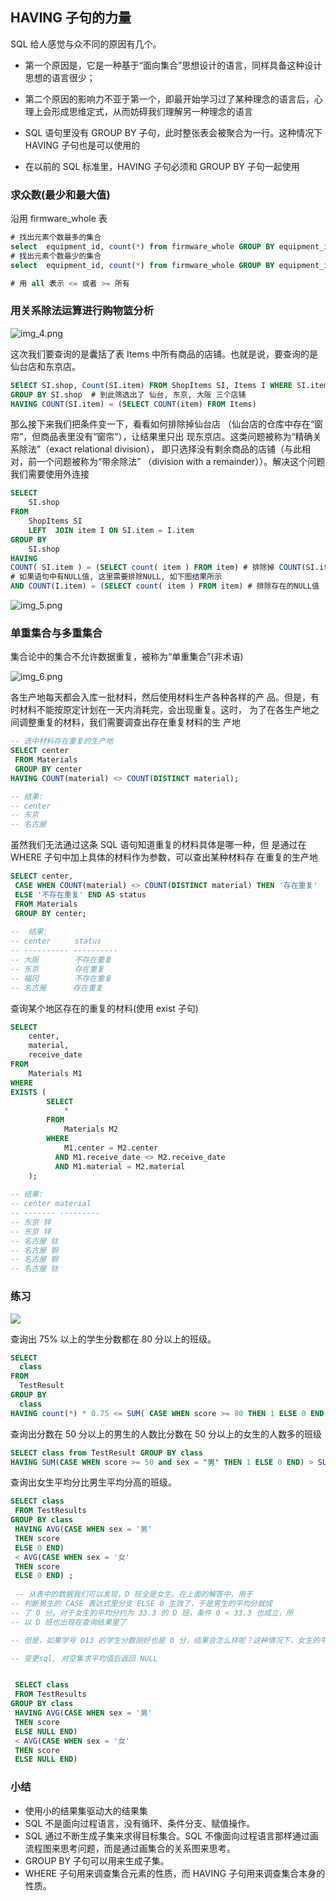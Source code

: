 ## HAVING 子句的力量
SQL 给人感觉与众不同的原因有几个。 
- 第一个原因是，它是一种基于“面向集合”思想设计的语言，同样具备这种设计思想的语言很少；
- 第二个原因的影响力不亚于第一个，即最开始学习过了某种理念的语言后，心理上会形成思维定式，从而妨碍我们理解另一种理念的语言

- SQL 语句里没有 GROUP BY 子句，此时整张表会被聚合为一行。这种情况下 HAVING 子句也是可以使用的
- 在以前的 SQL 标准里，HAVING 子句必须和 GROUP BY 子句一起使用

### 求众数(最少和最大值)
沿用 firmware_whole 表 
```sql
# 找出元素个数最多的集合
select  equipment_id, count(*) from firmware_whole GROUP BY equipment_id HAVING count(*) >= All (select COUNT(*) from firmware_whole GROUP BY equipment_id)  
# 找出元素个数最少的集合
select  equipment_id, count(*) from firmware_whole GROUP BY equipment_id HAVING count(*) <= All (select COUNT(*) from firmware_whole GROUP BY equipment_id)

# 用 all 表示 <= 或者 >= 所有
````
### 用关系除法运算进行购物篮分析
![img_4.png](pic/img_4.png)

这次我们要查询的是囊括了表 Items 中所有商品的店铺。也就是说，要查询的是仙台店和东京店。
```sql
SElECT SI.shop, Count(SI.item) FROM ShopItems SI, Items I WHERE SI.item = I.item
GROUP BY SI.shop  # 到此筛选出了 仙台, 东京, 大阪 三个店铺
HAVING COUNT(SI.item) = (SELECT COUNT(item) FROM Items)
````
那么接下来我们把条件变一下，看看如何排除掉仙台店
（仙台店的仓库中存在“窗帘”，但商品表里没有“窗帘”），让结果里只出
现东京店。这类问题被称为“精确关系除法”（exact relational division），
即只选择没有剩余商品的店铺（与此相对，前一个问题被称为“带余除法”
（division with a remainder））。解决这个问题我们需要使用外连接
```sql
SELECT
	SI.shop 
FROM
	ShopItems SI
	LEFT  JOIN item I ON SI.item = I.item 
GROUP BY
	SI.shop 
HAVING
COUNT( SI.item ) = (SELECT count( item ) FROM item) # 排除掉 COUNT(SI.item) = 4 的仙台店
# 如果语句中有NULL值, 这里需要排除NULL, 如下图结果所示
AND COUNT(I.item) = (SELECT count( item ) FROM item) # 排除存在的NULL值
````
![img_5.png](pic/img_5.png)
### 单重集合与多重集合
集合论中的集合不允许数据重复，被称为“单重集合”(非术语)

![img_6.png](pic/img_7.png)

各生产地每天都会入库一批材料，然后使用材料生产各种各样的产
品。但是，有时材料不能按原定计划在一天内消耗完，会出现重复。这时，
为了在各生产地之间调整重复的材料，我们需要调查出存在重复材料的生
产地

```sql
-- 选中材料存在重复的生产地
SELECT center
 FROM Materials
 GROUP BY center
HAVING COUNT(material) <> COUNT(DISTINCT material);

-- 结果:
-- center
-- 东京
-- 名古屋
````
虽然我们无法通过这条 SQL 语句知道重复的材料具体是哪一种，但
是通过在 WHERE 子句中加上具体的材料作为参数，可以查出某种材料存
在重复的生产地
```sql
SELECT center,
 CASE WHEN COUNT(material) <> COUNT(DISTINCT material) THEN '存在重复'
 ELSE '不存在重复' END AS status
 FROM Materials
 GROUP BY center;
 
--  结果:
-- center 　　 status
-- ---------- ----------
-- 大阪 　　　  不存在重复
-- 东京 　　　  存在重复
-- 福冈 　　　  不存在重复
-- 名古屋      存在重复
```` 
查询某个地区存在的重复的材料(使用 exist 子句)
```sql
SELECT
    center,
    material,
    receive_date
FROM
    Materials M1
WHERE
EXISTS (
        SELECT
            *
        FROM
            Materials M2
        WHERE
            M1.center = M2.center
          AND M1.receive_date <> M2.receive_date
          AND M1.material = M2.material
    );
    
-- 结果:
-- center material
-- ------- ---------
-- 东京 锌
-- 东京 锌
-- 名古屋 钛
-- 名古屋 钢
-- 名古屋 钢
-- 名古屋 钛    
````
### 练习
![](pic/testResult.jpg)

查询出 75% 以上的学生分数都在 80 分以上的班级。
```sql
SELECT
  class 
FROM
  TestResult 
GROUP BY
  class 
HAVING count(*) * 0.75 <= SUM( CASE WHEN score >= 80 THEN 1 ELSE 0 END )
````

查询出分数在 50 分以上的男生的人数比分数在 50 分以上的女生的人数多的班级
```sql
SELECT class from TestResult GROUP BY class 
HAVING SUM(CASE WHEN score >= 50 and sex = "男" THEN 1 ELSE 0 END) > SUM(CASE WHEN score >= 50 and sex = "女" THEN 1 ELSE 0 END) 
````

查询出女生平均分比男生平均分高的班级。
```sql
SELECT class
 FROM TestResults
GROUP BY class
 HAVING AVG(CASE WHEN sex = '男'
 THEN score
 ELSE 0 END)
 < AVG(CASE WHEN sex = '女'
 THEN score
 ELSE 0 END) ;
 
 -- 从表中的数据我们可以发现，D 班全是女生。在上面的解答中，用于
-- 判断男生的 CASE 表达式里分支 ELSE 0 生效了，于是男生的平均分就成
-- 了 0 分。对于女生的平均分约为 33.3 的 D 班，条件 0 < 33.3 也成立，所
-- 以 D 班也出现在查询结果里了

-- 但是，如果学号 013 的学生分数刚好也是 0 分，结果会怎么样呢？这种情况下，女生的平均分会变为 0 分，所以 D 班不会被查询出来

-- 变更sql, 对空集求平均值后返回 NULL


 SELECT class
 FROM TestResults
GROUP BY class
 HAVING AVG(CASE WHEN sex = '男'
 THEN score
 ELSE NULL END)
 < AVG(CASE WHEN sex = '女'
 THEN score
 ELSE NULL END)
 ````
### 小结
- 使用小的结果集驱动大的结果集
- SQL 不是面向过程语言，没有循环、条件分支、赋值操作。
- SQL 通过不断生成子集来求得目标集合。SQL 不像面向过程语言那样通过画流程图来思考问题，而是通过画集合的关系图来思考。
- GROUP BY 子句可以用来生成子集。
- WHERE 子句用来调查集合元素的性质，而 HAVING 子句用来调查集合本身的性质。
